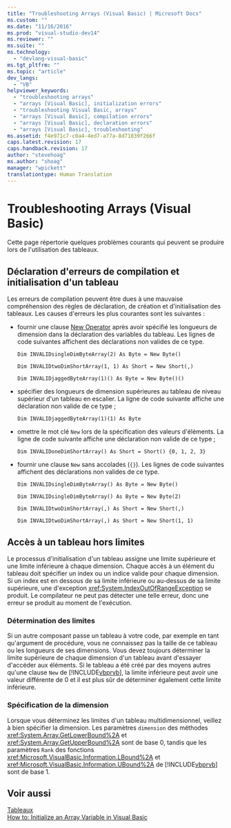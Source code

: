 ```yaml
---
title: "Troubleshooting Arrays (Visual Basic) | Microsoft Docs"
ms.custom: ""
ms.date: "11/16/2016"
ms.prod: "visual-studio-dev14"
ms.reviewer: ""
ms.suite: ""
ms.technology: 
  - "devlang-visual-basic"
ms.tgt_pltfrm: ""
ms.topic: "article"
dev_langs: 
  - "VB"
helpviewer_keywords: 
  - "troubleshooting arrays"
  - "arrays [Visual Basic], initialization errors"
  - "troubleshooting Visual Basic, arrays"
  - "arrays [Visual Basic], compilation errors"
  - "arrays [Visual Basic], declaration errors"
  - "arrays [Visual Basic], troubleshooting"
ms.assetid: f4e971c7-c0a4-4ed7-a77a-8d71039f266f
caps.latest.revision: 17
caps.handback.revision: 17
author: "stevehoag"
ms.author: "shoag"
manager: "wpickett"
translationtype: Human Translation
---
```

# Troubleshooting Arrays (Visual Basic)
Cette page répertorie quelques problèmes courants qui peuvent se produire lors de l'utilisation des tableaux.  
  
## Déclaration d'erreurs de compilation et initialisation d'un tableau  
 Les erreurs de compilation peuvent être dues à une mauvaise compréhension des règles de déclaration, de création et d'initialisation des tableaux.  Les causes d'erreurs les plus courantes sont les suivantes :  
  
-   fournir une clause [New Operator](../../../../visual-basic/language-reference/operators/new-operator.md) après avoir spécifié les longueurs de dimension dans la déclaration des variables du tableau.  Les lignes de code suivantes affichent des déclarations non valides de ce type.  
  
     `Dim INVALIDsingleDimByteArray(2) As Byte = New Byte()`  
  
     `Dim INVALIDtwoDimShortArray(1, 1) As Short = New Short(,)`  
  
     `Dim INVALIDjaggedByteArray(1)() As Byte = New Byte()()`  
  
-   spécifier des longueurs de dimension supérieures au tableau de niveau supérieur d'un tableau en escalier.  La ligne de code suivante affiche une déclaration non valide de ce type ;  
  
     `Dim INVALIDjaggedByteArray(1)(1) As Byte`  
  
-   omettre le mot clé `New` lors de la spécification des valeurs d'éléments.  La ligne de code suivante affiche une déclaration non valide de ce type ;  
  
     `Dim INVALIDoneDimShortArray() As Short = Short() {0, 1, 2, 3}`  
  
-   fournir une clause `New` sans accolades \(`{}`\).  Les lignes de code suivantes affichent des déclarations non valides de ce type.  
  
     `Dim INVALIDsingleDimByteArray() As Byte = New Byte()`  
  
     `Dim INVALIDsingleDimByteArray() As Byte = New Byte(2)`  
  
     `Dim INVALIDtwoDimShortArray(,) As Short = New Short(,)`  
  
     `Dim INVALIDtwoDimShortArray(,) As Short = New Short(1, 1)`  
  
## Accès à un tableau hors limites  
 Le processus d'initialisation d'un tableau assigne une limite supérieure et une limite inférieure à chaque dimension.  Chaque accès à un élément du tableau doit spécifier un index ou un indice valide pour chaque dimension.  Si un index est en dessous de sa limite inférieure ou au\-dessus de sa limite supérieure, une d'exception <xref:System.IndexOutOfRangeException> se produit.  Le compilateur ne peut pas détecter une telle erreur, donc une erreur se produit au moment de l'exécution.  
  
### Détermination des limites  
 Si un autre composant passe un tableau à votre code, par exemple en tant qu'argument de procédure, vous ne connaissez pas la taille de ce tableau ou les longueurs de ses dimensions.  Vous devez toujours déterminer la limite supérieure de chaque dimension d'un tableau avant d'essayer d'accéder aux éléments.  Si le tableau a été créé par des moyens autres qu'une clause `New` de [!INCLUDE[vbprvb](../../../../csharp/programming-guide/concepts/linq/includes/vbprvb_md.md)], la limite inférieure peut avoir une valeur différente de 0 et il est plus sûr de déterminer également cette limite inférieure.  
  
### Spécification de la dimension  
 Lorsque vous déterminez les limites d'un tableau multidimensionnel, veillez à bien spécifier la dimension.  Les paramètres `dimension` des méthodes <xref:System.Array.GetLowerBound%2A> et <xref:System.Array.GetUpperBound%2A> sont de base 0, tandis que les paramètres `Rank` des fonctions <xref:Microsoft.VisualBasic.Information.LBound%2A> et <xref:Microsoft.VisualBasic.Information.UBound%2A> de [!INCLUDE[vbprvb](../../../../csharp/programming-guide/concepts/linq/includes/vbprvb_md.md)] sont de base 1.  
  
## Voir aussi  
 [Tableaux](../../../../visual-basic/programming-guide/language-features/arrays/index.md)   
 [How to: Initialize an Array Variable in Visual Basic](../../../../visual-basic/programming-guide/language-features/arrays/how-to-initialize-an-array-variable.md)